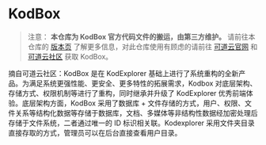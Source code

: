 # KodBox

> 注意： **本仓库为 KodBox 官方代码文件的搬运，由第三方维护。** 请前往本仓库的 [版本页](https://github.com/bobby285271/kodbox/releases) 了解更多信息，对此仓库使用有顾虑的请前往 [可道云官网](https://kodcloud.com/) 和 [可道云社区](http://bbs.kodcloud.com/) 获取 KodBox。

摘自可道云社区：KodBox 是在 KodExplorer 基础上进行了系统重构的全新产品。为满足系统更强性能、更安全、更多特性的拓展需求，Kodbox 对底层架构、存储方式、权限机制等进行了重构，同时继承并升级了 KodExplorer 优秀前端体验。底层架构方面，KodBox 采用了数据库 + 文件存储的方式，用户、权限、文件关系等结构化数据等存储于数据库，文档、多媒体等非结构性数据经加密处理后存储于文件系统，二者通过唯一的 ID 标识相关联。Kodexplorer 采用文件夹目录直接存取的方式，管理员可以在后台直接查看用户目录。
